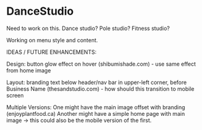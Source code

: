 # DanceStudio
Need to work on this. Dance studio? Pole studio? Fitness studio?

Working on menu style and content.

IDEAS / FUTURE ENHANCEMENTS:

Design: button glow effect on hover (shibumishade.com) - use same effect from home image

Layout: branding text below header/nav bar in upper-left corner, before Business Name (thesandstudio.com) - how should this transition to mobile screen

Multiple Versions: 
One might have the main image offset with branding (enjoyplantfood.ca)
Another might have a simple home page with main image -> this could also be the mobile version of the first.
